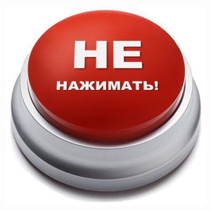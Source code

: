 [![Header](https://github.com/psinyugin/psinyugin.github.io/blob/main/assets/1653006996_38-kartinkof-club-p-kartinka-knopka-schastya-43.jpg)](https://psinyugin.github.io)
